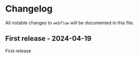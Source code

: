 # Changelog

All notable changes to `webflow` will be documented in this file.

## First release - 2024-04-19

First release
